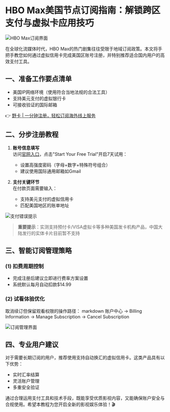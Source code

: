 # HBO Max美国节点订阅指南：解锁跨区支付与虚拟卡应用技巧

![HBO Max订阅界面](/public)

在全球化流媒体时代，HBO Max的热门剧集往往受限于地域订阅政策。本文将手把手教您如何通过虚拟信用卡完成美国区账号注册，并特别推荐适合国内用户的高效支付工具。

## 一、准备工作要点清单
- 美国IP网络环境（使用符合当地法规的合法工具）
- 支持美元支付的虚拟银行卡
- 可接收验证的国际邮箱

👉 [野卡 | 一分钟注册，轻松订阅海外线上服务](https://bbtdd.com/yeka)

## 二、分步注册教程
1. **账号信息填写**  
访问[官网入口](//www.hbomax.com)，点击"Start Your Free Trial"开启7天试用：
   - 设置高强度密码（字母+数字+特殊符号组合）
   - 建议使用国际通用邮箱如Gmail

2. **支付关键环节**  
在付款页面需要输入：
   - 支持美元支付的虚拟信用卡
   - 匹配美国地区的账单地址

![支付错误提示](/public)

> **重要提示**：实测支持预付卡/VISA虚拟卡等多种美国发卡机构产品，中国大陆发行的实体卡片目前暂不支持

## 三、智能订阅管理策略
### (1) 扣费周期控制
- 完成注册后建议立即进行费率方案设置
- 系统默认每月自动扣款$14.99

### (2) 试看体验优化
取消续订但保留观看权限的操作路径：
markdown
账户中心 → Billing Information → Manage Subscription → Cancel Subscription


![订阅管理界面](/public)

## 四、专业用户建议
对于需要长期订阅的用户，推荐使用支持自动换汇的虚拟信用卡。这类产品具有以下优势：
- 实时汇率结算
- 灵活账户管理
- 多重安全验证

通过合理运用支付工具和技术手段，既能享受优质影视内容，又能确保账户安全与合规使用。希望本教程为您开启全新的影视娱乐体验！🎬